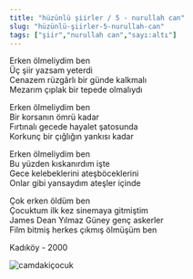 ```yaml
---
title: "hüzünlü şiirler / 5 - nurullah can"
slug: "hüzünlü-şiirler-5-nurullah-can"
tags: ["şiir","nurullah can","sayı:altı"]
---
```


Erken ölmeliydim ben  
Üç şiir yazsam yeterdi  
Cenazem rüzgârlı bir günde kalkmalı  
Mezarım çıplak bir tepede olmalıydı

Erken ölmeliydim ben  
Bir korsanın ömrü kadar  
Fırtınalı gecede hayalet şatosunda  
Korkunç bir çığlığın yankısı kadar

Erken ölmeliydim ben  
Bu yüzden kıskanırdım işte  
Gece kelebeklerini ateşböceklerini  
Onlar gibi yansaydım ateşler içinde

Çok erken öldüm ben  
Çocuktum ilk kez sinemaya gitmiştim  
James Dean Yılmaz Güney genç askerler  
Film bitmiş herkes çıkmış ölmüşüm ben

Kadıköy - 2000

![camdakiçocuk](/img/ky06_02_tayfunisildar.jpg)

